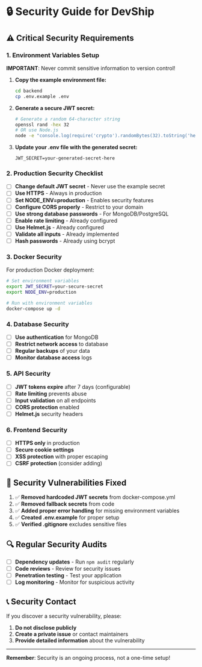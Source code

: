 # 🔒 Security Guide for DevShip

## ⚠️ Critical Security Requirements

### 1. Environment Variables Setup

**IMPORTANT**: Never commit sensitive information to version control!

1. **Copy the example environment file:**
   ```bash
   cd backend
   cp .env.example .env
   ```

2. **Generate a secure JWT secret:**
   ```bash
   # Generate a random 64-character string
   openssl rand -hex 32
   # OR use Node.js
   node -e "console.log(require('crypto').randomBytes(32).toString('hex'))"
   ```

3. **Update your .env file with the generated secret:**
   ```env
   JWT_SECRET=your-generated-secret-here
   ```

### 2. Production Security Checklist

- [ ] **Change default JWT secret** - Never use the example secret
- [ ] **Use HTTPS** - Always in production
- [ ] **Set NODE_ENV=production** - Enables security features
- [ ] **Configure CORS properly** - Restrict to your domain
- [ ] **Use strong database passwords** - For MongoDB/PostgreSQL
- [ ] **Enable rate limiting** - Already configured
- [ ] **Use Helmet.js** - Already configured
- [ ] **Validate all inputs** - Already implemented
- [ ] **Hash passwords** - Already using bcrypt

### 3. Docker Security

For production Docker deployment:

```bash
# Set environment variables
export JWT_SECRET=your-secure-secret
export NODE_ENV=production

# Run with environment variables
docker-compose up -d
```

### 4. Database Security

- [ ] **Use authentication** for MongoDB
- [ ] **Restrict network access** to database
- [ ] **Regular backups** of your data
- [ ] **Monitor database access** logs

### 5. API Security

- [ ] **JWT tokens expire** after 7 days (configurable)
- [ ] **Rate limiting** prevents abuse
- [ ] **Input validation** on all endpoints
- [ ] **CORS protection** enabled
- [ ] **Helmet.js** security headers

### 6. Frontend Security

- [ ] **HTTPS only** in production
- [ ] **Secure cookie settings**
- [ ] **XSS protection** with proper escaping
- [ ] **CSRF protection** (consider adding)

## 🚨 Security Vulnerabilities Fixed

1. ✅ **Removed hardcoded JWT secrets** from docker-compose.yml
2. ✅ **Removed fallback secrets** from code
3. ✅ **Added proper error handling** for missing environment variables
4. ✅ **Created .env.example** for proper setup
5. ✅ **Verified .gitignore** excludes sensitive files

## 🔍 Regular Security Audits

- [ ] **Dependency updates** - Run `npm audit` regularly
- [ ] **Code reviews** - Review for security issues
- [ ] **Penetration testing** - Test your application
- [ ] **Log monitoring** - Monitor for suspicious activity

## 📞 Security Contact

If you discover a security vulnerability, please:
1. **Do not disclose publicly**
2. **Create a private issue** or contact maintainers
3. **Provide detailed information** about the vulnerability

---

**Remember**: Security is an ongoing process, not a one-time setup! 